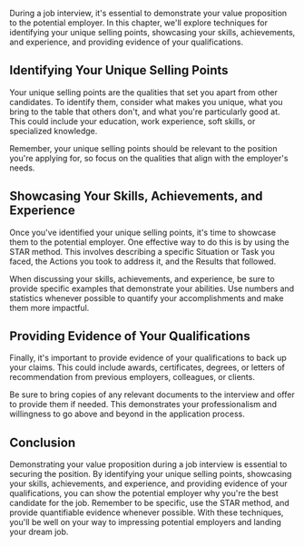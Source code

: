 
During a job interview, it's essential to demonstrate your value proposition to the potential employer. In this chapter, we'll explore techniques for identifying your unique selling points, showcasing your skills, achievements, and experience, and providing evidence of your qualifications.

Identifying Your Unique Selling Points
--------------------------------------

Your unique selling points are the qualities that set you apart from other candidates. To identify them, consider what makes you unique, what you bring to the table that others don't, and what you're particularly good at. This could include your education, work experience, soft skills, or specialized knowledge.

Remember, your unique selling points should be relevant to the position you're applying for, so focus on the qualities that align with the employer's needs.

Showcasing Your Skills, Achievements, and Experience
----------------------------------------------------

Once you've identified your unique selling points, it's time to showcase them to the potential employer. One effective way to do this is by using the STAR method. This involves describing a specific Situation or Task you faced, the Actions you took to address it, and the Results that followed.

When discussing your skills, achievements, and experience, be sure to provide specific examples that demonstrate your abilities. Use numbers and statistics whenever possible to quantify your accomplishments and make them more impactful.

Providing Evidence of Your Qualifications
-----------------------------------------

Finally, it's important to provide evidence of your qualifications to back up your claims. This could include awards, certificates, degrees, or letters of recommendation from previous employers, colleagues, or clients.

Be sure to bring copies of any relevant documents to the interview and offer to provide them if needed. This demonstrates your professionalism and willingness to go above and beyond in the application process.

Conclusion
----------

Demonstrating your value proposition during a job interview is essential to securing the position. By identifying your unique selling points, showcasing your skills, achievements, and experience, and providing evidence of your qualifications, you can show the potential employer why you're the best candidate for the job. Remember to be specific, use the STAR method, and provide quantifiable evidence whenever possible. With these techniques, you'll be well on your way to impressing potential employers and landing your dream job.
